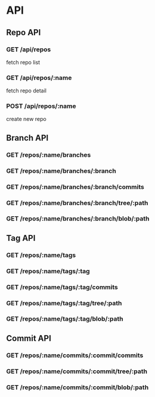 API
===

## Repo API
### GET /api/repos
fetch repo list

### GET /api/repos/:name
fetch repo detail

### POST /api/repos/:name
create new repo


## Branch API
### GET /repos/:name/branches

### GET /repos/:name/branches/:branch

### GET /repos/:name/branches/:branch/commits

### GET /repos/:name/branches/:branch/tree/:path

### GET /repos/:name/branches/:branch/blob/:path


## Tag API
### GET /repos/:name/tags

### GET /repos/:name/tags/:tag

### GET /repos/:name/tags/:tag/commits

### GET /repos/:name/tags/:tag/tree/:path

### GET /repos/:name/tags/:tag/blob/:path


## Commit API
### GET /repos/:name/commits/:commit/commits

### GET /repos/:name/commits/:commit/tree/:path

### GET /repos/:name/commits/:commit/blob/:path
